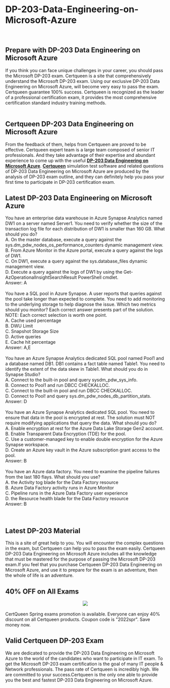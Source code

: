 # DP-203-Data-Engineering-on-Microsoft-Azure
<br />
<h2>
	Prepare with DP-203 Data Engineering on Microsoft Azure
</h2>
If you think you can face unique challenges in your career, you should pass the Microsoft DP-203 exam. Certqueen is a site that comprehensively understand the Microsoft DP-203 exam. Using our exclusive DP-203 Data Engineering on Microsoft Azure, will become very easy to pass the exam. Certqueen guarantee 100% success. Certqueen is recognized as the leader of a professional certification exam, it provides the most comprehensive certification standard industry training methods.<br />
<br />
<h2>
	Certqueen DP-203 Data Engineering on Microsoft Azure
</h2>
From the feedback of them, helps from Certqueen are proved to be effective. Certqueen expert team is a large team composed of senior IT professionals. And they take advantage of their expertise and abundant experience to come up with the useful <a href="https://www.certqueen.com/DP-203.html" target="_blank"><strong>DP-203 Data Engineering on Microsoft Azure</strong></a>. <a href="http://www.certqueen.com/" target="_blank"><strong>Certqueen</strong></a> simulation test software and related questions of DP-203 Data Engineering on Microsoft Azure are produced by the analysis of DP-203 exam outline, and they can definitely help you pass your first time to participate in DP-203 certification exam.
<h2>
	Latest DP-203 Data Engineering on Microsoft Azure
</h2>
You have an enterprise data warehouse in Azure Synapse Analytics named DW1 on a server named Server1. You need to verify whether the size of the transaction log file for each distribution of DW1 is smaller than 160 GB. What should you do? <br />
A. On the master database, execute a query against the sys.dm_pdw_nodes_os_performance_counters dynamic management view. <br />
B. From Azure Monitor in the Azure portal, execute a query against the logs of DW1. <br />
C. On DW1, execute a query against the sys.database_files dynamic management view. <br />
D. Execute a query against the logs of DW1 by using the Get-AzOperationalInsightSearchResult PowerShell cmdlet. <br />
Answer: A<br />
<br />
You have a SQL pool in Azure Synapse. A user reports that queries against the pool take longer than expected to complete. You need to add monitoring to the underlying storage to help diagnose the issue. Which two metrics should you monitor? Each correct answer presents part of the solution. NOTE: Each correct selection is worth one point. <br />
A. Cache used percentage <br />
B. DWU Limit <br />
C. Snapshot Storage Size <br />
D. Active queries <br />
E. Cache hit percentage <br />
Answer: A,E<br />
<br />
You have an Azure Synapse Analytics dedicated SQL pool named Pool1 and a database named DB1. DB1 contains a fact table named Table1. You need to identify the extent of the data skew in Table1. What should you do in Synapse Studio? <br />
A. Connect to the built-in pool and query sysdm_pdw_sys_info. <br />
B. Connect to Pool1 and run DBCC CHECKALLOC. <br />
C. Connect to the built-in pool and run DBCC CHECKALLOC. <br />
D. Connect to Pool! and query sys.dm_pdw_nodes_db_partition_stats. <br />
Answer: D<br />
<br />
You have an Azure Synapse Analytics dedicated SQL pool. You need to ensure that data in the pool is encrypted at rest. The solution must NOT require modifying applications that query the data. What should you do? <br />
A. Enable encryption at rest for the Azure Data Lake Storage Gen2 account. <br />
B. Enable Transparent Data Encryption (TDE) for the pool. <br />
C. Use a customer-managed key to enable double encryption for the Azure Synapse workspace. <br />
D. Create an Azure key vault in the Azure subscription grant access to the pool. <br />
Answer: B<br />
<br />
You have an Azure data factory. You need to examine the pipeline failures from the last 180 flays. What should you use? <br />
A. the Activity tog blade for the Data Factory resource <br />
B. Azure Data Factory activity runs in Azure Monitor <br />
C. Pipeline runs in the Azure Data Factory user experience <br />
D. the Resource health blade for the Data Factory resource <br />
Answer: B<br />
<br />
<br />
<h2>
	Latest  DP-203 Material
</h2>
This is a site of great help to you. You will encounter the complex questions in the exam, but Certqueen can help you to pass the exam easily. Certqueen DP-203 Data Engineering on Microsoft Azure includes all the knowledge that must be mastered for the purpose of passing the Microsoft DP-203 exam.If you feel that you purchase Certqueen DP-203 Data Engineering on Microsoft Azure, and use it to prepare for the exam is an adventure, then the whole of life is an adventure.
<h2>
	40% OFF on All Exams
</h2>
<div style="text-align:center;">
	<a href="https://www.certqueen.com/promotion.asp"><img src="http://www.h12-261.com/wp-content/uploads/2022/03/CQ-Spr-promo-e1647585364941.jpg" /></a>
</div>
<br />
CertQueen Spring exams promotion is available. Everyone can enjoy 40% discount on all Certqueen products. Coupon code is "2022spr". Save money now.<br />
<h2>
	Valid Certqueen DP-203 Exam
</h2>
We are dedicated to provide the DP-203 Data Engineering on Microsoft Azure to the world of the candidates who want to participate in IT exam. To get the Microsoft DP-203 exam certification is the goal of many IT people &amp; Network professionals. The pass rate of Certqueen is incredibly high. We are committed to your success.Certqueen is the only one able to provide you the best and fastest DP-203 Data Engineering on Microsoft Azure.
